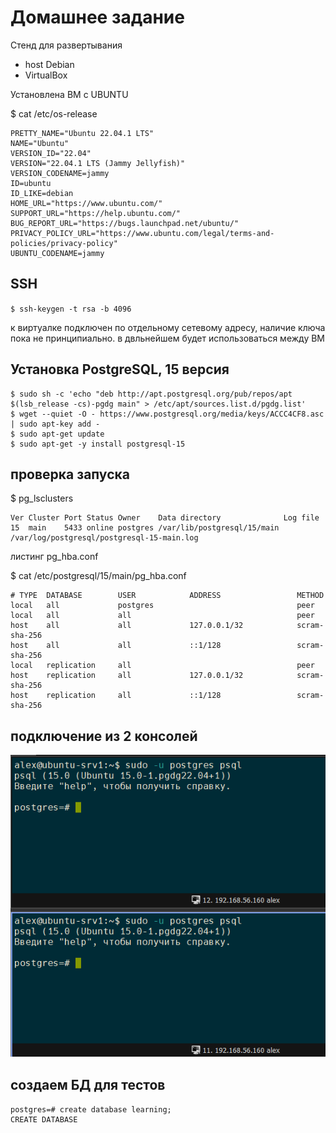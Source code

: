 # Домашнее задание

Стенд для развертывания
* host Debian
* VirtualBox

Установлена ВМ с UBUNTU

$ cat /etc/os-release
```
PRETTY_NAME="Ubuntu 22.04.1 LTS"
NAME="Ubuntu"
VERSION_ID="22.04"
VERSION="22.04.1 LTS (Jammy Jellyfish)"
VERSION_CODENAME=jammy
ID=ubuntu
ID_LIKE=debian
HOME_URL="https://www.ubuntu.com/"
SUPPORT_URL="https://help.ubuntu.com/"
BUG_REPORT_URL="https://bugs.launchpad.net/ubuntu/"
PRIVACY_POLICY_URL="https://www.ubuntu.com/legal/terms-and-policies/privacy-policy"
UBUNTU_CODENAME=jammy
```

## SSH
```$ ssh-keygen -t rsa -b 4096 ```

к виртуалке подключен по отдельному сетевому адресу, наличие ключа пока не принципиально. в двльнейшем будет использоваться между ВМ

## Установка PostgreSQL, 15 версия
```$ sudo apt update && sudo apt upgrade -y 
$ sudo sh -c 'echo "deb http://apt.postgresql.org/pub/repos/apt $(lsb_release -cs)-pgdg main" > /etc/apt/sources.list.d/pgdg.list' 
$ wget --quiet -O - https://www.postgresql.org/media/keys/ACCC4CF8.asc | sudo apt-key add - 
$ sudo apt-get update 
$ sudo apt-get -y install postgresql-15
```

## проверка запуска

$ pg_lsclusters
```
Ver Cluster Port Status Owner    Data directory              Log file
15  main    5433 online postgres /var/lib/postgresql/15/main /var/log/postgresql/postgresql-15-main.log
```

листинг pg_hba.conf

$ cat /etc/postgresql/15/main/pg_hba.conf

```
# TYPE  DATABASE        USER            ADDRESS                 METHOD
local   all             postgres                                peer
local   all             all                                     peer
host    all             all             127.0.0.1/32            scram-sha-256
host    all             all             ::1/128                 scram-sha-256
local   replication     all                                     peer
host    replication     all             127.0.0.1/32            scram-sha-256
host    replication     all             ::1/128                 scram-sha-256
```

## подключение из 2 консолей

![consoles][1]

[1]: img/pg2console.bmp

## создаем БД для тестов
```
postgres=# create database learning;
CREATE DATABASE
```
